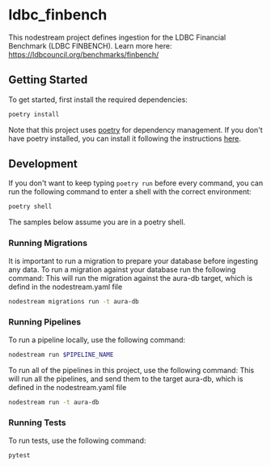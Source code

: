 # ldbc_finbench

This nodestream project defines ingestion for the LDBC Financial Benchmark (LDBC FINBENCH). Learn more here: https://ldbcouncil.org/benchmarks/finbench/

## Getting Started 

To get started, first install the required dependencies:

```bash
poetry install
```

Note that this project uses [poetry](https://python-poetry.org/) for dependency management. If you don't have poetry installed, you can install it following the instructions [here](https://python-poetry.org/docs/#installation).

## Development

If you don't want to keep typing `poetry run` before every command, you can run the following command to enter a shell with the correct environment:

```bash
poetry shell
```

The samples below assume you are in a poetry shell.

### Running Migrations

It is important to run a migration to prepare your database before ingesting any data. To run a migration against your database run the following command: 
This will run the migration against the aura-db target, which is defind in the nodestream.yaml file

```bash
nodestream migrations run -t aura-db
```


### Running Pipelines
To run a pipeline locally, use the following command:

```bash
nodestream run $PIPELINE_NAME 
```

To run all of the pipelines in this project, use the following command:
This will run all the pipelines, and send them to the target aura-db, which is defined in the nodestream.yaml file 

```bash
nodestream run -t aura-db 
```

### Running Tests

To run tests, use the following command:

```bash
pytest
```
